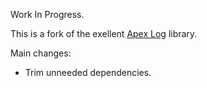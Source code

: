 
Work In Progress.

This is a fork of the exellent [Apex Log](https://github.com/apex/log) library.

Main changes:

* Trim unneeded dependencies.
